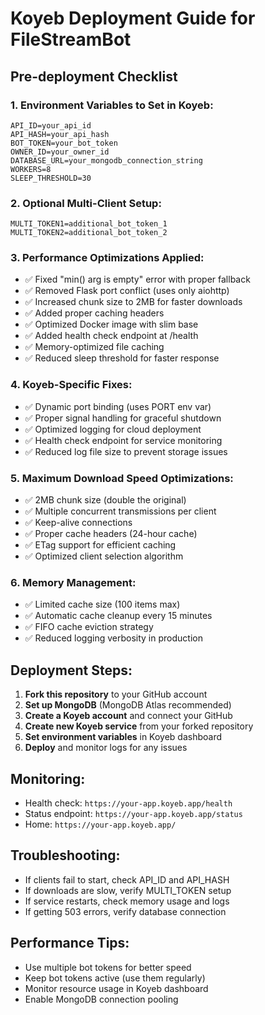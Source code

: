 # Koyeb Deployment Guide for FileStreamBot

## Pre-deployment Checklist

### 1. Environment Variables to Set in Koyeb:
```
API_ID=your_api_id
API_HASH=your_api_hash
BOT_TOKEN=your_bot_token
OWNER_ID=your_owner_id
DATABASE_URL=your_mongodb_connection_string
WORKERS=8
SLEEP_THRESHOLD=30
```

### 2. Optional Multi-Client Setup:
```
MULTI_TOKEN1=additional_bot_token_1
MULTI_TOKEN2=additional_bot_token_2
```

### 3. Performance Optimizations Applied:
- ✅ Fixed "min() arg is empty" error with proper fallback
- ✅ Removed Flask port conflict (uses only aiohttp)
- ✅ Increased chunk size to 2MB for faster downloads
- ✅ Added proper caching headers
- ✅ Optimized Docker image with slim base
- ✅ Added health check endpoint at /health
- ✅ Memory-optimized file caching
- ✅ Reduced sleep threshold for faster response

### 4. Koyeb-Specific Fixes:
- ✅ Dynamic port binding (uses PORT env var)
- ✅ Proper signal handling for graceful shutdown
- ✅ Optimized logging for cloud deployment
- ✅ Health check endpoint for service monitoring
- ✅ Reduced log file size to prevent storage issues

### 5. Maximum Download Speed Optimizations:
- ✅ 2MB chunk size (double the original)
- ✅ Multiple concurrent transmissions per client
- ✅ Keep-alive connections
- ✅ Proper cache headers (24-hour cache)
- ✅ ETag support for efficient caching
- ✅ Optimized client selection algorithm

### 6. Memory Management:
- ✅ Limited cache size (100 items max)
- ✅ Automatic cache cleanup every 15 minutes
- ✅ FIFO cache eviction strategy
- ✅ Reduced logging verbosity in production

## Deployment Steps:

1. **Fork this repository** to your GitHub account
2. **Set up MongoDB** (MongoDB Atlas recommended)
3. **Create a Koyeb account** and connect your GitHub
4. **Create new Koyeb service** from your forked repository
5. **Set environment variables** in Koyeb dashboard
6. **Deploy** and monitor logs for any issues

## Monitoring:
- Health check: `https://your-app.koyeb.app/health`
- Status endpoint: `https://your-app.koyeb.app/status`
- Home: `https://your-app.koyeb.app/`

## Troubleshooting:
- If clients fail to start, check API_ID and API_HASH
- If downloads are slow, verify MULTI_TOKEN setup
- If service restarts, check memory usage and logs
- If getting 503 errors, verify database connection

## Performance Tips:
- Use multiple bot tokens for better speed
- Keep bot tokens active (use them regularly)
- Monitor resource usage in Koyeb dashboard
- Enable MongoDB connection pooling
